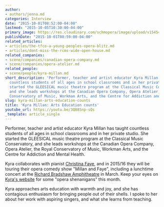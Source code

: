 ```yaml
---
author:
- authors/jenna.md
categories: Interview
date: "2015-10-01T08:52:00-04:00"
lastmod: "2015-10-05T10:30:00-04:00"
primary_image: https://res.cloudinary.com/schmopera/image/upload/v1545409169/media/webhook-uploads/1443703986304/redpiano.jpg.jpg
publishDate: "2015-10-01T08:59:00-04:00"
related_articles:
- articles/the-tfco-a-young-peoples-opera-blitz.md
- articles/dont-miss-the-rcms-wide-open-house.md
related_companies:
- scene/companies/canadian-opera-company.md
- scene/companies/opera-atelier.md
related_people:
- scene/people/kyra-millan.md
short_description: 'Performer, teacher and artist educator Kyra Millan has taught
  countless students of all ages in school classrooms and in her private studio. She
  started the GLEESICAL music theatre program at the Classical Music Conservatory,
  and she leads workshops at the Canadian Opera Company, Opera Atelier, the Royal
  Conservatory of Music, Workman Arts, and the Centre for Addiction and Mental Health. '
slug: kyra-millan-arts-education-counts
title: 'Kyra Millan: Arts Education counts'
youtube_url: https://youtu.be/3Q88Snp-sQs
_template: article_single
---
```


Performer, teacher and artist educator Kyra Millan has taught countless students of all ages in school classrooms and in her private studio. She started the GLEESICAL music theatre program at the Classical Music Conservatory, and she leads workshops at the Canadian Opera Company, Opera Atelier, the Royal Conservatory of Music, Workman Arts, and the Centre for Addiction and Mental Health. 

Kyra collaborates with pianist [Christina Faye](http://www.christinamfaye.com/), and in 2015/16 they will be touring their opera comedy show "Millan and Faye", including a lunchtime concert at the [Richard Bradshaw Amphitheatre](http://www.coc.ca/PerformancesAndTickets/FreeConcertSeries.aspx) in March. Keep your eyes on [Kyra's website](http://kyra-millan.com/) for some "opera shenanigans" this month.

Kyra approaches arts education with warmth and joy, and she has contagious enthusiasm for bringing people out of their shells. I spoke to her about her work with aspiring singers, and what she learns from teaching.
